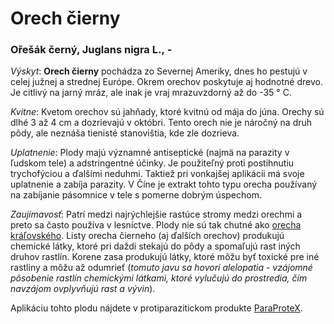 Orech čierny
============

### Ořešák černý, Juglans nigra L., -

*Výskyt*: **Orech čierny** pochádza zo Severnej Ameriky, dnes ho pestujú v celej
južnej a strednej Európe. Okrem orechov poskytuje aj hodnotné drevo. Je citlivý
na jarný mráz, ale inak je vraj mrazuvzdorný až do -35 ° C.

*Kvitne*: Kvetom orechov sú jahňady, ktoré kvitnú od mája do júna. Orechy sú
dlhé 3 až 4 cm a dozrievajú v októbri. Tento orech nie je náročný na druh pôdy,
ale neznáša tienisté stanovištia, kde zle dozrieva.

*Uplatnenie*: Plody majú významné antiseptické (najmä na parazity v ľudskom
tele) a adstringentné účinky. Je použiteľný proti postihnutiu trychofýciou a
ďalšími neduhmi. Taktiež pri vonkajšej aplikácii má svoje uplatnenie a zabíja
parazity. V Číne je extrakt tohto typu orecha používaný na zabíjanie pásomnice v
tele s pomerne dobrým úspechom.

*Zaujímavosť*: Patrí medzi najrýchlejšie rastúce stromy medzi orechmi a preto sa
často používa v lesníctve. Plody nie sú tak chutné ako [orecha
kráľovského](/sip/#p/orech-vlassky). Listy orecha čierneho (aj
ďalších orechov) produkujú chemické látky, ktoré pri daždi stekajú do pôdy a
spomaľujú rast iných druhov rastlín. Korene zasa produkujú látky, ktoré môžu byť
toxické pre iné rastliny a môžu až odumrieť (*tomuto javu sa hovorí alelopatia -
vzájomné pôsobenie rastlín chemickými látkami, ktoré vylučujú do prostredia, čím
navzájom ovplyvňujú rast a vývin*).

Aplikáciu tohto plodu nájdete v protiparazitickom produkte
[ParaProteX](/sip/#p/paraprotex).

